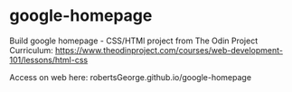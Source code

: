 # google-homepage
Build google homepage - CSS/HTMl project from The Odin Project Curriculum:
  https://www.theodinproject.com/courses/web-development-101/lessons/html-css
  
  Access on web here: robertsGeorge.github.io/google-homepage
